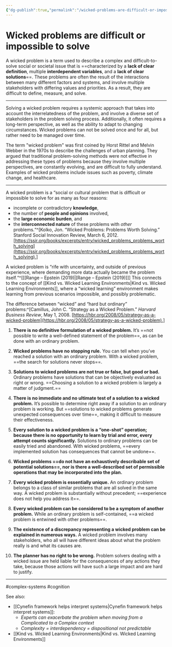 ```yaml
---
{"dg-publish":true,"permalink":"/wicked-problems-are-difficult-or-impossible-to-solve/"}
---
```



# Wicked problems are difficult or impossible to solve

A wicked problem is a term used to describe a complex and difficult-to-solve social or societal issue that is ==characterized by a **lack of clear definition**, multiple **interdependent variables**, and a **lack of clear solutions**==. These problems are often the result of the interactions between many different factors and systems, and involve multiple stakeholders with differing values and priorities. As a result, they are difficult to define, measure, and solve.

---

Solving a wicked problem requires a systemic approach that takes into account the interrelatedness of the problem, and involve a diverse set of stakeholders in the problem solving process. Additionally, it often requires a long-term perspective, as well as the ability to adapt to changing circumstances. Wicked problems can not be solved once and for all, but rather need to be managed over time.

The term "wicked problem" was first coined by Horst Rittel and Melvin Webber in the 1970s to describe the challenges of urban planning. They argued that traditional problem-solving methods were not effective in addressing these types of problems because they involve multiple perspectives, are constantly evolving, and are difficult to fully understand. Examples of wicked problems include issues such as poverty, climate change, and healthcare. 

---

A wicked problem is a “social or cultural problem that is difficult or impossible to solve for as many as four reasons: 
- incomplete or contradictory **knowledge**, 
- the number of **people and opinions** involved, 
- the **large economic burden**, and 
- the **interconnected nature** of these problems with *other* problems.“^[Kolko, Jon. “Wicked Problems: Problems Worth Solving.” Stanford Social Innovation Review, March 6, 2012. [https://ssir.org/books/excerpts/entry/wicked_problems_problems_worth_solving](https://ssir.org/books/excerpts/entry/wicked_problems_problems_worth_solving).]

A wicked problem is “rife with uncertainty, and outside of previous experience, where demanding more data actually became the problem itself.“^[[[Range – Epstein (2019)\|[Range – Epstein (2019)]]] This connects to the concept of [[Kind vs. Wicked Learning Environments\|Kind vs. Wicked Learning Environments]], where a “wicked learning” environment makes learning from previous scenarios impossible, and possibly problematic.

The difference between “wicked” and “hard but ordinary” problems:^[Camillus, John C. “Strategy as a Wicked Problem.” _Harvard Business Review_, May 1, 2008. [https://hbr.org/2008/05/strategy-as-a-wicked-problem](https://hbr.org/2008/05/strategy-as-a-wicked-problem).]

1. **There is no definitive formulation of a wicked problem.** It’s ==not possible to write a well-defined statement of the problem==, as can be done with an ordinary problem.

2. **Wicked problems have no stopping rule.** You can tell when you’ve reached a solution with an ordinary problem. With a wicked problem, ==the search for solutions never stops==.

3. **Solutions to wicked problems are not true or false, but good or bad.** Ordinary problems have solutions that can be objectively evaluated as right or wrong. ==Choosing a solution to a wicked problem is largely a matter of judgment.==

4. **There is no immediate and no ultimate test of a solution to a wicked problem.** It’s possible to determine right away if a solution to an ordinary problem is working. But ==solutions to wicked problems generate unexpected consequences over time==, making it difficult to measure their effectiveness.

5. **Every solution to a wicked problem is a “one-shot” operation; because there is no opportunity to learn by trial and error, every attempt counts significantly.** Solutions to ordinary problems can be easily tried and abandoned. With wicked problems, ==every implemented solution has consequences that cannot be undone==.

6. **Wicked problems ==do not have an exhaustively describable set of potential solutions==, nor is there a well-described set of permissible operations that may be incorporated into the plan.**

7. **Every wicked problem is essentially unique.** An ordinary problem belongs to a class of similar problems that are all solved in the same way. A wicked problem is substantially without precedent; ==experience does not help you address it==.

8. **Every wicked problem can be considered to be a symptom of another problem.** While an ordinary problem is self-contained, ==a wicked problem is entwined with other problems==.

9. **The existence of a discrepancy representing a wicked problem can be explained in numerous ways.** A wicked problem involves many stakeholders, who all will have different ideas about what the problem really is and what its causes are.

10. **The planner has no right to be wrong.** Problem solvers dealing with a wicked issue are held liable for the consequences of any actions they take, because those actions will have such a large impact and are hard to justify.

---
#complex-systems #cognition 

See also: 
- [[Cynefin framework helps interpret systems\|Cynefin framework helps interpret systems]]: 
	- *Experts can exacerbate the problem when moving from a Complicated to a Complex context*
	- *Complexity = interdependency = dispositional not predictable*
- [[Kind vs. Wicked Learning Environments\|Kind vs. Wicked Learning Environments]]